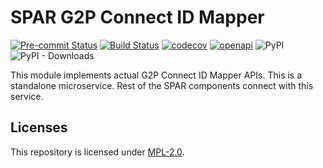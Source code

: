 # SPAR G2P Connect ID Mapper
[![Pre-commit Status](https://github.com/OpenG2P/social-payments-account-registry/actions/workflows/pre-commit.yml/badge.svg?branch=develop)](https://github.com/OpenG2P/social-payments-account-registry/actions/workflows/pre-commit.yml?query=branch%3Adevelop)
[![Build Status](https://github.com/OpenG2P/social-payments-account-registry/actions/workflows/test.yml/badge.svg?branch=develop)](https://github.com/OpenG2P/social-payments-account-registry/actions/workflows/test.yml?query=branch%3Adevelop)
[![codecov](https://codecov.io/gh/OpenG2P/social-payments-account-registry/branch/develop/graph/badge.svg)](https://codecov.io/gh/OpenG2P/social-payments-account-registry)
[![openapi](https://img.shields.io/badge/open--API-swagger-brightgreen)](https://validator.swagger.io/?url=https://raw.githubusercontent.com/OpenG2P/social-payments-account-registry/develop/api-docs/generated/mapper-openapi.json)
![PyPI](https://img.shields.io/pypi/v/spar-g2pconnect-id-mapper?label=pypi%20package)
![PyPI - Downloads](https://img.shields.io/pypi/dm/spar-g2pconnect-id-mapper)

This module implements actual G2P Connect ID Mapper APIs. This is a standalone microservice. Rest of the SPAR components connect with this service.

## Licenses

This repository is licensed under [MPL-2.0](LICENSE).
